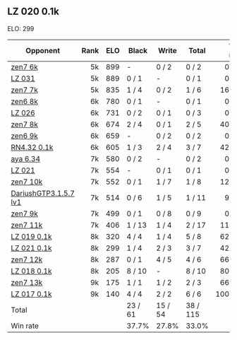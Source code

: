 ## LZ 020 0.1k ##

ELO: 299

Opponent | Rank | ELO | Black | Write | Total | Win rate
---------|-----:|----:|-------|-------|-------|-------:
[zen7 6k](zen7%206k.md) | 5k | 899 | - | 0 / 2 | 0 / 2 | 0.0%
[LZ 031](LZ%20031.md) | 5k | 889 | 0 / 1 | - | 0 / 1 | 0.0%
[zen7 7k](zen7%207k.md) | 5k | 835 | 1 / 4 | 0 / 2 | 1 / 6 | 16.7%
[zen6 8k](zen6%208k.md) | 6k | 780 | 0 / 1 | - | 0 / 1 | 0.0%
[LZ 026](LZ%20026.md) | 6k | 731 | 0 / 2 | 0 / 1 | 0 / 3 | 0.0%
[zen7 8k](zen7%208k.md) | 6k | 674 | 2 / 4 | 0 / 1 | 2 / 5 | 40.0%
[zen6 9k](zen6%209k.md) | 6k | 659 | - | 0 / 2 | 0 / 2 | 0.0%
[RN4.32 0.1k](RN4.32%200.1k.md) | 6k | 605 | 1 / 3 | 2 / 4 | 3 / 7 | 42.9%
[aya 6.34](aya%206.34.md) | 7k | 580 | 0 / 2 | - | 0 / 2 | 0.0%
[LZ 021](LZ%20021.md) | 7k | 554 | - | 0 / 1 | 0 / 1 | 0.0%
[zen7 10k](zen7%2010k.md) | 7k | 552 | 0 / 1 | 1 / 7 | 1 / 8 | 12.5%
[DariushGTP3.1.5.7 lv1](DariushGTP3.1.5.7%20lv1.md) | 7k | 514 | 0 / 6 | 1 / 5 | 1 / 11 | 9.1%
[zen7 9k](zen7%209k.md) | 7k | 499 | 0 / 1 | 0 / 8 | 0 / 9 | 0.0%
[zen7 11k](zen7%2011k.md) | 7k | 406 | 1 / 13 | 1 / 4 | 2 / 17 | 11.8%
[LZ 019 0.1k](LZ%20019%200.1k.md) | 8k | 320 | 4 / 4 | 1 / 4 | 5 / 8 | 62.5%
[LZ 021 0.1k](LZ%20021%200.1k.md) | 8k | 299 | 1 / 4 | 2 / 3 | 3 / 7 | 42.9%
[zen7 12k](zen7%2012k.md) | 8k | 287 | 0 / 1 | 4 / 5 | 4 / 6 | 66.7%
[LZ 018 0.1k](LZ%20018%200.1k.md) | 8k | 205 | 8 / 10 | - | 8 / 10 | 80.0%
[zen7 13k](zen7%2013k.md) | 9k | 175 | 1 / 1 | 1 / 2 | 2 / 3 | 66.7%
[LZ 017 0.1k](LZ%20017%200.1k.md) | 9k | 140 | 4 / 4 | 2 / 2 | 6 / 6 | 100.0%
Total | | | 23 / 61 | 15 / 54 | 38 / 115 | 
Win rate| | | 37.7% | 27.8% | 33.0% | 
